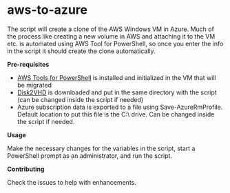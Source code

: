 # aws-to-azure
The script will create a clone of the AWS Windows VM in Azure. Much of the process like creating a new volume in AWS and attaching it to the VM etc. is automated using AWS Tool for PowerShell, so once you enter the info in the script it should create the clone automatically.

**Pre-requisites**

- [AWS Tools for PowerShell](https://aws.amazon.com/powershell/) is installed and initialized in the VM that will be migrated
- [Disk2VHD](https://technet.microsoft.com/en-us/sysinternals/ee656415.aspx) is downloaded and put in the same directory with the script (can be changed inside the script if needed)
- Azure subscription data is exported to a file using Save-AzureRmProfile. Default location to put this file is the C:\ drive. Can be changed inside the script if needed.

**Usage**

Make the necessary changes for the variables in the script, start a PowerShell prompt as an administrator, and run the script.

**Contributing**

Check the issues to help with enhancements.


